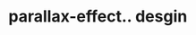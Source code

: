 # parallax-effect.. desgin                                                                                             
